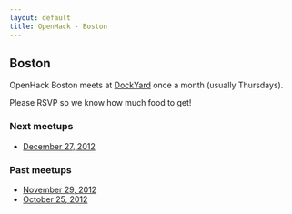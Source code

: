 ```yaml
---
layout: default
title: OpenHack - Boston
---
```


## Boston

OpenHack Boston meets at [DockYard](http://dockyard.com) once a month (usually Thursdays).

Please RSVP so we know how much food to get!

### Next meetups

* [December 27, 2012](https://guestlistapp.com/events/138702)

### Past meetups

* [November 29, 2012](https://guestlistapp.com/events/132555)
* [October 25, 2012](http://reefpoints.dockyard.com/community/2012/10/26/openhack-boston.html)
